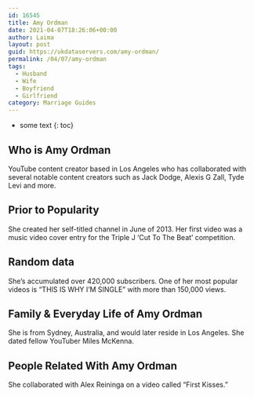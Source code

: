 ```yaml
---
id: 16545
title: Amy Ordman
date: 2021-04-07T18:26:06+00:00
author: Laima
layout: post
guid: https://ukdataservers.com/amy-ordman/
permalink: /04/07/amy-ordman
tags:
  - Husband
  - Wife
  - Boyfriend
  - Girlfriend
category: Marriage Guides
---
```


* some text
{: toc}


## Who is Amy Ordman
                  
                  
                  
YouTube content creator based in Los Angeles who has collaborated with several notable content creators such as Jack Dodge, Alexis G Zall, Tyde Levi and more.
                  
              
            
              
            
                
                
                
## Prior to Popularity
                  
                  
                  
She created her self-titled channel in June of 2013. Her first video was a music video cover entry for the Triple J &#8216;Cut To The Beat&#8217; competition.
                  
              
            
              
            
                
                
                
## Random data
                  
                  
                  
She&#8217;s accumulated over 420,000 subscribers. One of her most popular videos is &#8220;THIS IS WHY I&#8217;M SINGLE&#8221; with more than 150,000 views.
                  
              
            
              
            
                
                
                
## Family & Everyday Life of Amy Ordman
                  
                  
                  
She is from Sydney, Australia, and would later reside in Los Angeles. She dated fellow YouTuber Miles McKenna.
                  
              
            
              
            
                
                
                
## People Related With Amy Ordman
                  
                  
                  
She collaborated with Alex Reininga on a video called &#8220;First Kisses.&#8221;
                  
              
            
              
            
                
              
            
              
              
            
            
              
            
          
          
          